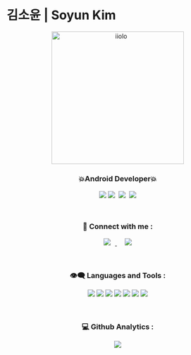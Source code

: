 <h1 align="left">김소윤 | Soyun Kim</h1>
<p align="center"><img align="center" src="https://user-images.githubusercontent.com/89250252/151490105-1e4ef6c3-7133-4642-92f6-7f65acb6ba84.png" alt="iiolo" height="300" width="300" /></p>
<h3 align="center">💥Android Developer💥</h3>
<p align ="center"><img align = "center" src = "https://img.shields.io/badge/-%23ENTJ-9cf">&nbsp;<img align = "center" src = "https://img.shields.io/badge/-%23%20%EC%97%B4%EC%A0%95%20%F0%9F%94%A5-red"> &nbsp;<img align = "center" src = "https://img.shields.io/badge/-%23%20%EB%8F%84%EC%A0%84%20%F0%9F%91%8A-yellow"> &nbsp;<img align = "center" src = "https://img.shields.io/badge/-%23%20%EB%81%88%EA%B8%B0%20%F0%9F%95%98%20-lightgrey"></p>
<br>
<h3 align="center">👋 Connect with me :</h3>
<p align="center">
<a href="https://www.instagram.com/laura.keem/">
    <img 
        src="http://img.shields.io/badge/-Instagram-black?style=flat&logo=Instagram&link=https://instagram.com/iiolo/"
        style="height : auto; margin-left : 10px; margin-right : 10px;"/>
</a> &nbsp; <a href="https://1olo.tistory.com/">
    <img 
        src="https://img.shields.io/badge/-Tech%20Blog-blueviolet"
        style="height : auto; margin-left : 10px; margin-right : 10px;"/>
</a>
</p>
<br>
<h3 align="center">👁‍🗨 Languages and Tools :</h3>
<p align="center"> <img src="https://img.shields.io/badge/java-007396?style=for-the-badge&logo=java&logoColor=white">&nbsp;<img src="https://img.shields.io/badge/kotlin-DF01D7?style=for-the-badge&logo=kotlin&logoColor=white">&nbsp;<img src="https://img.shields.io/badge/oracle-FE2E2E?style=for-the-badge&logo=oracle&logoColor=white">&nbsp;<img src="https://img.shields.io/badge/mysql-4479A1?style=for-the-badge&logo=mysql&logoColor=white"> <img src="https://img.shields.io/badge/AWS-%23FF9900.svg?style=for-the-badge&logo=amazon-aws&logoColor=white">&nbsp;<img src="https://img.shields.io/badge/Ubuntu-E95420?style=for-the-badge&logo=ubuntu&logoColor=white">&nbsp;<img src="https://img.shields.io/badge/Firebase-yellow.svg?style=for-the-badge&logo=firebase&logoColor=white"></p>
<br>
<h3 align = "center">💻 Github Analytics :</h3>
<div align = "center"><img align="center" src = "https://github-readme-stats.vercel.app/api/top-langs/?username=iiolo&layout=compact&theme=tokyonight"></div>



